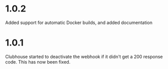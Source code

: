 # 1.0.2

Added support for automatic Docker builds, and added documentation

# 1.0.1

Clubhouse started to deactivate the webhook if it didn't get a 200 response code. This has now been fixed.
